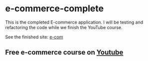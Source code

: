 # e-commerce-complete

This is the completed E-commerce application. I will be testing and refactoring the code while we finish the YouTube course.

See the finished site: [e-com](https://e-commerce-papa-santo.herokuapp.com/)

## Free e-commerce course on [Youtube](https://www.youtube.com/playlist?list=PL_kocBMOO_TxyQvK_u2AaCEwo4A59TTtN)
